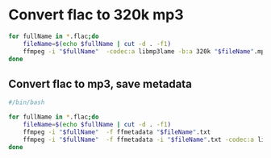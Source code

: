 # Convert flac to 320k mp3


```sh
for fullName in *.flac;do
	fileName=$(echo $fullName | cut -d . -f1)
	ffmpeg -i "$fullName"  -codec:a libmp3lame -b:a 320k "$fileName".mp3
done
```


## Convert flac to mp3, save metadata


```sh
#/bin/bash

for fullName in *.flac;do
	fileName=$(echo $fullName | cut -d . -f1)
	ffmpeg -i "$fullName"  -f ffmetadata "$fileName".txt
	ffmpeg -i "$fullName"  -f ffmetadata -i "$fileName".txt -codec:a libmp3lame -b:a 320k "$fileName".mp3
done
```
